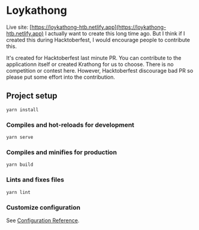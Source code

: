 # Loykathong 
Live site: [https://loykathong-htb.netlify.app](https://loykathong-htb.netlify.app)
I actually want to create this long time ago. But I think if I created this
during Hacktoberfest, I would encourage people to contribute this.


It's created for Hacktoberfest last minute PR. You can contribute to the applicationn itself
or created Krathong for us to choose. There is no competition or contest here. However, Hacktoberfest
discourage bad PR so please put some effort into the contribution. 

## Project setup
```
yarn install
```

### Compiles and hot-reloads for development
```
yarn serve
```

### Compiles and minifies for production
```
yarn build
```

### Lints and fixes files
```
yarn lint
```

### Customize configuration
See [Configuration Reference](https://cli.vuejs.org/config/).
